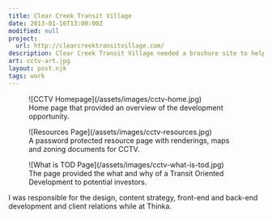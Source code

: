 ```yaml
---
title: Clear Creek Transit Village
date: 2013-01-16T13:00:00Z
modified: null
project:
  url: http://clearcreektransitvillage.com/
description: Clear Creek Transit Village needed a brochure site to help attract investors and provide resources for the CCTV development team.
art: cctv-art.jpg
layout: post.njk
tags: work
---
```


<figure class="media-full">
  ![CCTV Homepage](/assets/images/cctv-home.jpg)
  <figcaption>Home page that provided an overview of the development opportunity.</figcaption>
</figure>
<figure>
  ![Resources Page](/assets/images/cctv-resources.jpg)
  <figcaption>A password protected resource page with renderings, maps and zoning documents for CCTV.</figcaption>
</figure>
<figure class="media-full">
  ![What is TOD Page](/assets/images/cctv-what-is-tod.jpg)
  <figcaption>The page provided the what and why of a Transit Oriented Development to potential investors.</figcaption>
</figure>

I was responsible for the design, content strategy, front-end and back-end development and client relations while at Thinka.
